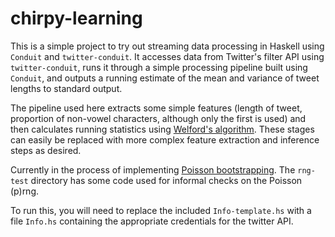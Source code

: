# chirpy-learning

This is a simple project to try out streaming data processing in Haskell using `Conduit` and `twitter-conduit`. It accesses data from Twitter's filter API using `twitter-conduit`, runs it through a simple processing pipeline built using `Conduit`, and outputs a running estimate of the mean and variance of tweet lengths to standard output.

The pipeline used here extracts some simple features (length of tweet, proportion of non-vowel characters, although only the first is used) and then calculates running statistics using [Welford's algorithm](https://en.wikipedia.org/wiki/Algorithms_for_calculating_variance#Online_algorithm). These stages can easily be replaced with more complex feature extraction and inference steps as desired.

Currently in the process of implementing [Poisson bootstrapping](http://www.unofficialgoogledatascience.com/2015/08/an-introduction-to-poisson-bootstrap_26.html). The `rng-test` directory has some code used for informal checks on the Poisson (p)rng.

To run this, you will need to replace the included `Info-template.hs` with a file `Info.hs` containing the appropriate credentials for the twitter API.
